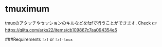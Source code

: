 # tmuximum
tmuxのアタッチやセッションのキルなどをfzfで行うことができます.
Check 👉 https://qiita.com/arks22/items/cb109867c7aa094354e5

###Requirements
`fzf` or `fzf-tmux`
